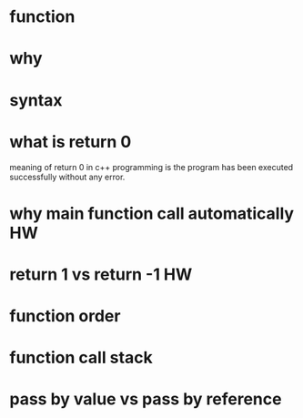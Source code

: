 # function

# why

# syntax

# what is return 0
meaning of return 0 in c++ programming is the program has been executed successfully without any error.

# why main function call automatically HW

# return 1 vs return -1 HW

# function order

# function call stack

# pass by value vs pass by reference 